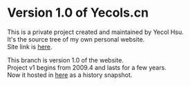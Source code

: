 Version 1.0 of Yecols.cn
=========

This is a private project created and maintained by Yecol Hsu.  
It's the source tree of my own personal website.  
Site link is [here](http://yecols.cn/ "link").

This branch is version 1.0 of the website.  
Project v1 begins from 2009.4 and lasts for a few years.  
Now it hosted in [here](http://yecols.cn/v1/ "link") as a history snapshot.




